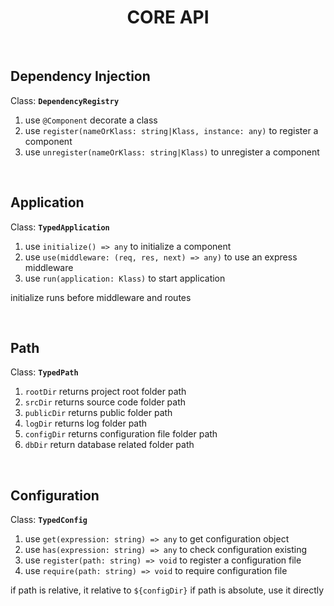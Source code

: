 <h1 align="center">CORE API</h1>

<br>

## Dependency Injection

Class: <b>`DependencyRegistry`</b>

1. use `@Component` decorate a class
2. use `register(nameOrKlass: string|Klass, instance: any)` to register a component
3. use `unregister(nameOrKlass: string|Klass)` to unregister a component

<br>

## Application

Class: <b>`TypedApplication`</b>

1. use `initialize() => any` to initialize a component
2. use `use(middleware: (req, res, next) => any)` to use an express middleware
2. use `run(application: Klass)` to start application

initialize runs before middleware and routes

<br>

## Path

Class: <b>`TypedPath`</b>

1. `rootDir` returns project root folder path
2. `srcDir` returns source code folder path
3. `publicDir` returns public folder path
4. `logDir` returns log folder path
5. `configDir` returns configuration file folder path
6. `dbDir` return database related folder path

<br>

## Configuration

Class: <b>`TypedConfig`</b>

1. use `get(expression: string) => any` to get configuration object
2. use `has(expression: string) => any` to check configuration existing
3. use `register(path: string) => void` to register a configuration file
4. use `require(path: string) => void` to require configuration file 

if path is relative, it relative to `${configDir}`
if path is absolute, use it directly





